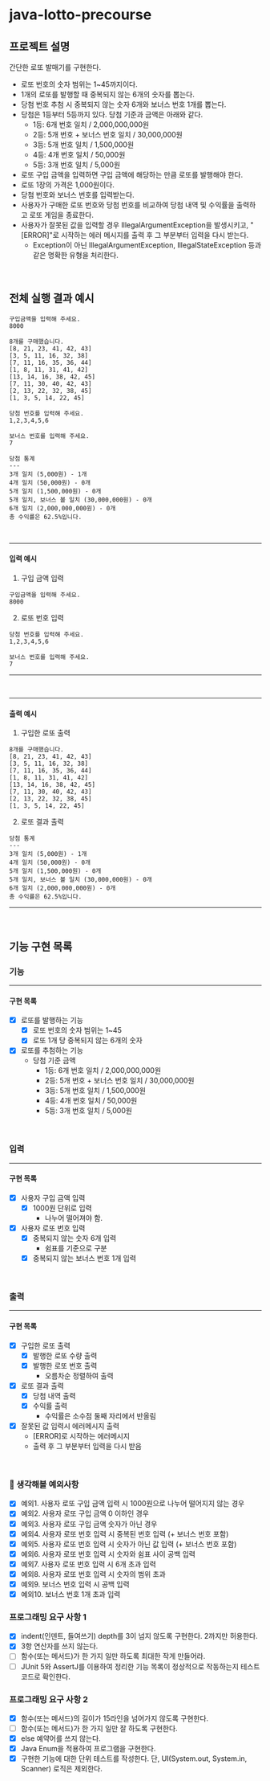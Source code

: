 # java-lotto-precourse
## 프로젝트 설명
간단한 로또 발매기를 구현한다.
* 로또 번호의 숫자 범위는 1~45까지이다.
* 1개의 로또를 발행할 때 중복되지 않는 6개의 숫자를 뽑는다.
* 당첨 번호 추첨 시 중복되지 않는 숫자 6개와 보너스 번호 1개를 뽑는다.
* 당첨은 1등부터 5등까지 있다. 당첨 기준과 금액은 아래와 같다.
    * 1등: 6개 번호 일치 / 2,000,000,000원
    * 2등: 5개 번호 + 보너스 번호 일치 / 30,000,000원
    * 3등: 5개 번호 일치 / 1,500,000원
    * 4등: 4개 번호 일치 / 50,000원
    * 5등: 3개 번호 일치 / 5,000원
* 로또 구입 금액을 입력하면 구입 금액에 해당하는 만큼 로또를 발행해야 한다.
* 로또 1장의 가격은 1,000원이다.
* 당첨 번호와 보너스 번호를 입력받는다.
* 사용자가 구매한 로또 번호와 당첨 번호를 비교하여 당첨 내역 및 수익률을 출력하고 로또 게임을 종료한다.
* 사용자가 잘못된 값을 입력할 경우 IllegalArgumentException을 발생시키고, "[ERROR]"로 시작하는 에러 메시지를 출력 후 그 부분부터 입력을 다시 받는다.
    * Exception이 아닌 IllegalArgumentException, IllegalStateException 등과 같은 명확한 유형을 처리한다.
<br/>

## 전체 실행 결과 예시
```text
구입금액을 입력해 주세요.
8000

8개를 구매했습니다.
[8, 21, 23, 41, 42, 43] 
[3, 5, 11, 16, 32, 38] 
[7, 11, 16, 35, 36, 44] 
[1, 8, 11, 31, 41, 42] 
[13, 14, 16, 38, 42, 45] 
[7, 11, 30, 40, 42, 43] 
[2, 13, 22, 32, 38, 45] 
[1, 3, 5, 14, 22, 45]

당첨 번호를 입력해 주세요.
1,2,3,4,5,6

보너스 번호를 입력해 주세요.
7

당첨 통계
---
3개 일치 (5,000원) - 1개
4개 일치 (50,000원) - 0개
5개 일치 (1,500,000원) - 0개
5개 일치, 보너스 볼 일치 (30,000,000원) - 0개
6개 일치 (2,000,000,000원) - 0개
총 수익률은 62.5%입니다.
```
<br/>

---
#### 입력 예시
1. 구입 금액 입력
```text
구입금액을 입력해 주세요.
8000
```
2. 로또 번호 입력
```text
당첨 번호를 입력해 주세요.
1,2,3,4,5,6

보너스 번호를 입력해 주세요.
7
```
---
<br />

---
#### 출력 예시
1. 구입한 로또 출력
```text
8개를 구매했습니다.
[8, 21, 23, 41, 42, 43] 
[3, 5, 11, 16, 32, 38] 
[7, 11, 16, 35, 36, 44] 
[1, 8, 11, 31, 41, 42] 
[13, 14, 16, 38, 42, 45] 
[7, 11, 30, 40, 42, 43] 
[2, 13, 22, 32, 38, 45] 
[1, 3, 5, 14, 22, 45]
```

2. 로또 결과 출력
```text
당첨 통계
---
3개 일치 (5,000원) - 1개
4개 일치 (50,000원) - 0개
5개 일치 (1,500,000원) - 0개
5개 일치, 보너스 볼 일치 (30,000,000원) - 0개
6개 일치 (2,000,000,000원) - 0개
총 수익률은 62.5%입니다.
```
---
<br />

## 기능 구현 목록
### 기능
---
#### 구현 목록
- [x] 로또를 발행하는 기능
    - [x] 로또 번호의 숫자 범위는 1~45
    - [x] 로또 1개 당 중복되지 않는 6개의 숫자
- [x] 로또를 추첨하는 기능
    - 당첨 기준 금액
        * 1등: 6개 번호 일치 / 2,000,000,000원
        * 2등: 5개 번호 + 보너스 번호 일치 / 30,000,000원
        * 3등: 5개 번호 일치 / 1,500,000원
        * 4등: 4개 번호 일치 / 50,000원
        * 5등: 3개 번호 일치 / 5,000원
<br/>

### 입력
---
#### 구현 목록
- [x] 사용자 구입 금액 입력
    - [x] 1000원 단위로 입력
        - 나누어 떨어져야 함.
- [x] 사용자 로또 번호 입력
    - [x] 중복되지 않는 숫자 6개 입력
        - 쉼표를 기준으로 구분
    - [x] 중복되지 않는 보너스 번호 1개 입력
<br/>

### 출력
---
#### 구현 목록
- [x] 구입한 로또 출력
    - [x] 발행한 로또 수량 출력
    - [x] 발행한 로또 번호 출력
        - 오름차순 정렬하여 출력
- [x] 로또 결과 출력
    - [x] 당첨 내역 출력
    - [x] 수익률 출력
        - 수익률은 소수점 둘째 자리에서 반올림
- [x] 잘못된 값 입력시 에러메시지 출력
    - [ERROR]로 시작하는 에러메시지
    - 출력 후 그 부분부터 입력을 다시 받음
<br/>

### 🫨 생각해볼 예외사항
- [x] 예외1. 사용자 로또 구입 금액 입력 시 1000원으로 나누어 떨어지지 않는 경우
- [x] 예외2. 사용자 로또 구입 금액 0 이하인 경우
- [x] 예외3. 사용자 로또 구입 금액 숫자가 아닌 경우
- [x] 예외4. 사용자 로또 번호 입력 시 중복된 번호 입력 (+ 보너스 번호 포함)
- [x] 예외5. 사용자 로또 번호 입력 시 숫자가 아닌 값 입력 (+ 보너스 번호 포함)
- [x] 예외6. 사용자 로또 번호 입력 시 숫자와 쉼표 사이 공백 입력
- [x] 예외7. 사용자 로또 번호 입력 시 6개 초과 입력
- [x] 예외8. 사용자 로또 번호 입력 시 숫자의 범위 초과
- [x] 예외9. 보너스 번호 입력 시 공백 입력
- [x] 예외10. 보너스 번호 1개 초과 입력

### 프로그래밍 요구 사항 1
- [x] indent(인덴트, 들여쓰기) depth를 3이 넘지 않도록 구현한다. 2까지만 허용한다.
- [x] 3항 연산자를 쓰지 않는다.
- [ ] 함수(또는 메서드)가 한 가지 일만 하도록 최대한 작게 만들어라.
- [ ] JUnit 5와 AssertJ를 이용하여 정리한 기능 목록이 정상적으로 작동하는지 테스트 코드로 확인한다.
  
### 프로그래밍 요구 사항 2

- [x] 함수(또는 메서드)의 길이가 15라인을 넘어가지 않도록 구현한다.
- [ ] 함수(또는 메서드)가 한 가지 일만 잘 하도록 구현한다.
- [x] else 예약어를 쓰지 않는다.
- [x] Java Enum을 적용하여 프로그램을 구현한다.
- [x] 구현한 기능에 대한 단위 테스트를 작성한다. 단, UI(System.out, System.in, Scanner) 로직은 제외한다.